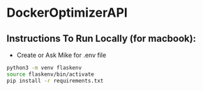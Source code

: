 # DockerOptimizerAPI


## Instructions To Run Locally (for macbook):
 - Create or Ask Mike for .env file

```bash
python3 -m venv flaskenv
source flaskenv/bin/activate
pip install -r requirements.txt
```
